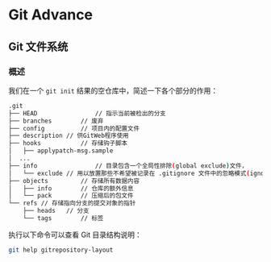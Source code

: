 # Git Advance

## Git 文件系统

### 概述

我们在一个 `git init` 结果的空仓库中，简述一下各个部分的作用：

```bash
.git
├── HEAD 				// 指示当前被检出的分支
├── branches 		// 废弃
├── config 			// 项目内的配置文件
├── description // 供GitWeb程序使用
├── hooks 			// 存储钩子脚本
│   ├── applypatch-msg.sample
│  ...
├── info 				// 目录包含一个全局性排除(global exclude)文件，
│   └── exclude	// 用以放置那些不希望被记录在 .gitignore 文件中的忽略模式(ignored patterns)
├── objects 		// 存储所有数据内容
│   ├── info 		// 仓库的额外信息
│   └── pack 		// 压缩后的包文件
└── refs // 存储指向分支的提交对象的指针
    ├── heads 	// 分支
    └── tags 		// 标签
```

执行以下命令可以查看 Git 目录结构说明：

```bash
git help gitrepository-layout
```

